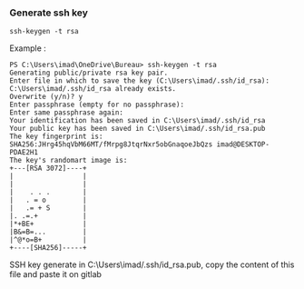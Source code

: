

### Generate ssh key

    ssh-keygen -t rsa

Example :

    PS C:\Users\imad\OneDrive\Bureau> ssh-keygen -t rsa
    Generating public/private rsa key pair.
    Enter file in which to save the key (C:\Users\imad/.ssh/id_rsa):
    C:\Users\imad/.ssh/id_rsa already exists.
    Overwrite (y/n)? y
    Enter passphrase (empty for no passphrase):
    Enter same passphrase again:
    Your identification has been saved in C:\Users\imad/.ssh/id_rsa
    Your public key has been saved in C:\Users\imad/.ssh/id_rsa.pub
    The key fingerprint is:
    SHA256:JHrg45hqVbM66MT/fMrpg8JtqrNxr5obGnaqoeJbQzs imad@DESKTOP-PDAE2H1
    The key's randomart image is:
    +---[RSA 3072]----+
    |                 |
    |                 |
    |    . . .        |
    |   . = o         |
    |   .= + S        |
    |. .=.+           |
    |*+BE+            |
    |B&=B=...         |
    |^@*o=B+          |
    +----[SHA256]-----+

SSH key generate in C:\Users\imad/.ssh/id_rsa.pub, copy the content of this file and paste it on gitlab